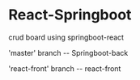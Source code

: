 # React-Springboot
crud board using springboot-react

'master' branch -- Springboot-back

'react-front' branch -- react-front
